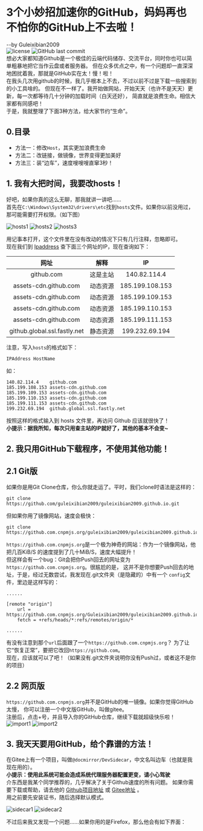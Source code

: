 # 3个小妙招加速你的GitHub，妈妈再也不怕你的GitHub上不去啦！
--by Guleixibian2009  
![license](https://img.shields.io/github/license/Guleixibian2009/guleixibian2009.github.io)
![GitHub last commit](https://img.shields.io/github/last-commit/Guleixibian2009/guleixibian2009.github.io)  
想必大家都知道Github是一个极佳的云端代码储存、交流平台，同时你也可以简单粗暴地把它当作云盘或者服务器。
但在众多优点之中，有一个问题却一直深深地困扰着我，那就是GitHub实在太！慢！啦！  
在我头几次用github的时候，我几乎根本上不去，不过以前不过是下载一些搜索到的小工具啥的。
但现在不一样了。我开始做网站，开始天天（也许不是天天）更新，每一次都等待几十分钟的加载时间（白天还好），
简直就是浪费生命。相信大家都有同感吧！  
于是，我就整理了下面3种方法，给大家节约“生命”。

## 0.目录

- 方法一：修改`Host`，其实更加浪费生命  
- 方法二：改链接，做镜像，世界变得更加美好  
- 方法三：装“边车”，速度嗖嗖嗖直窜3秒！  

## 1. 我有大把时间，我要改hosts！
好吧，如果你真的这么无聊，那我就讲一讲吧......  
首先在`C:\Windows\System32\drivers\etc`找到`hosts`文件。如果你以前没用过，那可能需要打开权限。（如下图）

![hosts1](https://guleixibian2009.github.io/Source/Pics/Code/Github/02/hosts1.png)
![hosts2](https://guleixibian2009.github.io/Source/Pics/Code/Github/02/hosts2.png)
![hosts3](https://guleixibian2009.github.io/Source/Pics/Code/Github/02/hosts3.png)

用记事本打开，这个文件里在没有改动的情况下只有几行注释，忽略即可。  
现在我们到 [Ipaddress](https://www.ipaddress.com) 查下面三个网址的IP，现在查询如下：

|网址|解释|IP|
|:--:|:--:|:--:|
|github.com|这是主站|140.82.114.4|
|assets-cdn.github.com|动态资源|185.199.108.153|
|assets-cdn.github.com|动态资源|185.199.109.153|
|assets-cdn.github.com|动态资源|185.199.110.153|
|assets-cdn.github.com|动态资源|185.199.111.153|
|github.global.ssl.fastly.net|静态资源|199.232.69.194|

注意，写入`hosts`的格式如下：
```hosts
IPAddress HostName
```
如：
```hosts
140.82.114.4    github.com  
185.199.108.153 assets-cdn.github.com  
185.199.109.153 assets-cdn.github.com  
185.199.110.153 assets-cdn.github.com  
185.199.111.153 assets-cdn.github.com
199.232.69.194  github.global.ssl.fastly.net
```
按照这样的格式输入到 hosts 文件里，再访问 Github 应该就很快了！  
**小提示：据我所知，每次只用查主站的IP就好了，其他的基本不会变~**  

## 2. 我只用GitHub下载程序，不使用其他功能！

## 2.1 Git版
如果你是用Git Clone仓库，你么你就走运了。平时，我们clone时语法是这样的：
```git
git clone https://github.com/guleixibian2009/guleixibian2009.github.io.git
```
但如果你用了镜像网站，速度会极快：
```git
git clone https://github.com.cnpmjs.org/guleixibian2009/guleixibian2009.github.io.git
```
`https://github.com.cnpmjs.org`是一个极为神奇的网站：作为一个镜像网站，他把几百KiB/S
的速度提到了几十MiB/S，速度大幅提升！  
但这样会有一个bug：Git会把你Push回去的网址变为`https://github.com.cnpmjs.org`。很尴尬的是，
这并不是你想要Push回去的地址，于是，经过无数尝试，我发现在.git文件夹（是隐藏的）中有一个
`config`文件，里边是这样写的：
```
......

[remote "origin"]
    url = https://github.com.cnpmjs.org/Guleixibian2009/guleixibian2009.github.io.git
    fetch = +refs/heads/*:refs/remotes/origin/*

......
```
有没有注意到那个`url`后面跟了一个`https://github.com.cnpmjs.org`？
为了让它“恢复正常”，要把它改回`https://github.com`。  
现在，应该就可以了吧！（如果没有.git文件夹说明你没有Push过，或者这不是你的项目）

## 2.2 网页版
`https://github.com.cnpmjs.org`并不是GitHub的唯一镜像。如果你觉得GitHub太慢，
你可以注册一个中文版GitHub，叫做gitee。  
注册后，点击+号，并且导入你的GitHub仓库，继续下载就超级快乐啦！
![import1](https://guleixibian2009.github.io/Source/Pics/Code/Github/02/import1.png)
![import2](https://guleixibian2009.github.io/Source/Pics/Code/Github/02/import2.png)
## 3. 我天天要用GitHub，给个靠谱的方法！

在Gitee上有一个项目，叫做`@docmirror/DevSidecar`，中文名叫边车（也就是我现在用的）。  
**小提示：使用此系统可能会造成系统代理服务器配置更变，请小心驾驶**  
介东西是我某个同学推荐的，几乎解决了关于Github速度的所有问题。
如果你需要下载或帮助，请去他的 [Github项目地址](https://github.com/docmirror/dev-sidecar) 
或 [Gitee地址](https://gitee.com/docmirror/dev-sidecar) 。  
用之前要先安装证书，随后选择默认模式。

![sidecar1](https://guleixibian2009.github.io/Source/Pics/Code/Github/02/sidecar1.png)
![sidecar2](https://guleixibian2009.github.io/Source/Pics/Code/Github/02/sidecar2.png)

不过后来我又发现一个问题......如果你用的是Firefox，那么他会有如下界面：